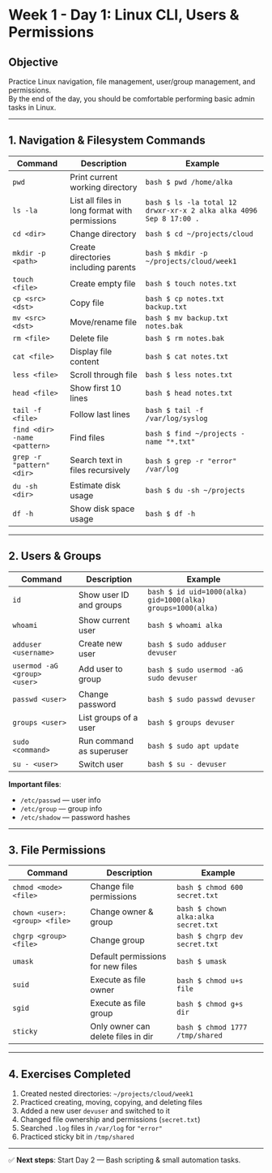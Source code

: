 # Week 1 - Day 1: Linux CLI, Users & Permissions

## Objective
Practice Linux navigation, file management, user/group management, and permissions.  
By the end of the day, you should be comfortable performing basic admin tasks in Linux.

---

## 1. Navigation & Filesystem Commands

| Command | Description | Example |
|---------|-------------|---------|
| `pwd` | Print current working directory | ```bash $ pwd /home/alka``` |
| `ls -la` | List all files in long format with permissions | ```bash $ ls -la total 12 drwxr-xr-x 2 alka alka 4096 Sep 8 17:00 .``` |
| `cd <dir>` | Change directory | ```bash $ cd ~/projects/cloud``` |
| `mkdir -p <path>` | Create directories including parents | ```bash $ mkdir -p ~/projects/cloud/week1``` |
| `touch <file>` | Create empty file | ```bash $ touch notes.txt``` |
| `cp <src> <dst>` | Copy file | ```bash $ cp notes.txt backup.txt``` |
| `mv <src> <dst>` | Move/rename file | ```bash $ mv backup.txt notes.bak``` |
| `rm <file>` | Delete file | ```bash $ rm notes.bak``` |
| `cat <file>` | Display file content | ```bash $ cat notes.txt``` |
| `less <file>` | Scroll through file | ```bash $ less notes.txt``` |
| `head <file>` | Show first 10 lines | ```bash $ head notes.txt``` |
| `tail -f <file>` | Follow last lines | ```bash $ tail -f /var/log/syslog``` |
| `find <dir> -name <pattern>` | Find files | ```bash $ find ~/projects -name "*.txt"``` |
| `grep -r "pattern" <dir>` | Search text in files recursively | ```bash $ grep -r "error" /var/log``` |
| `du -sh <dir>` | Estimate disk usage | ```bash $ du -sh ~/projects``` |
| `df -h` | Show disk space usage | ```bash $ df -h``` |

---

## 2. Users & Groups

| Command | Description | Example |
|---------|-------------|---------|
| `id` | Show user ID and groups | ```bash $ id uid=1000(alka) gid=1000(alka) groups=1000(alka)``` |
| `whoami` | Show current user | ```bash $ whoami alka``` |
| `adduser <username>` | Create new user | ```bash $ sudo adduser devuser``` |
| `usermod -aG <group> <user>` | Add user to group | ```bash $ sudo usermod -aG sudo devuser``` |
| `passwd <user>` | Change password | ```bash $ sudo passwd devuser``` |
| `groups <user>` | List groups of a user | ```bash $ groups devuser``` |
| `sudo <command>` | Run command as superuser | ```bash $ sudo apt update``` |
| `su - <user>` | Switch user | ```bash $ su - devuser``` |

**Important files**:  
- `/etc/passwd` — user info  
- `/etc/group` — group info  
- `/etc/shadow` — password hashes  

---

## 3. File Permissions

| Command | Description | Example |
|---------|-------------|---------|
| `chmod <mode> <file>` | Change file permissions | ```bash $ chmod 600 secret.txt``` |
| `chown <user>:<group> <file>` | Change owner & group | ```bash $ chown alka:alka secret.txt``` |
| `chgrp <group> <file>` | Change group | ```bash $ chgrp dev secret.txt``` |
| `umask` | Default permissions for new files | ```bash $ umask``` |
| `suid` | Execute as file owner | ```bash $ chmod u+s file``` |
| `sgid` | Execute as file group | ```bash $ chmod g+s dir``` |
| `sticky` | Only owner can delete files in dir | ```bash $ chmod 1777 /tmp/shared``` |

---

## 4. Exercises Completed

1. Created nested directories: `~/projects/cloud/week1`  
2. Practiced creating, moving, copying, and deleting files  
3. Added a new user `devuser` and switched to it  
4. Changed file ownership and permissions (`secret.txt`)  
5. Searched `.log` files in `/var/log` for `"error"`  
6. Practiced sticky bit in `/tmp/shared`

---

✅ **Next steps**: Start Day 2 — Bash scripting & small automation tasks.

